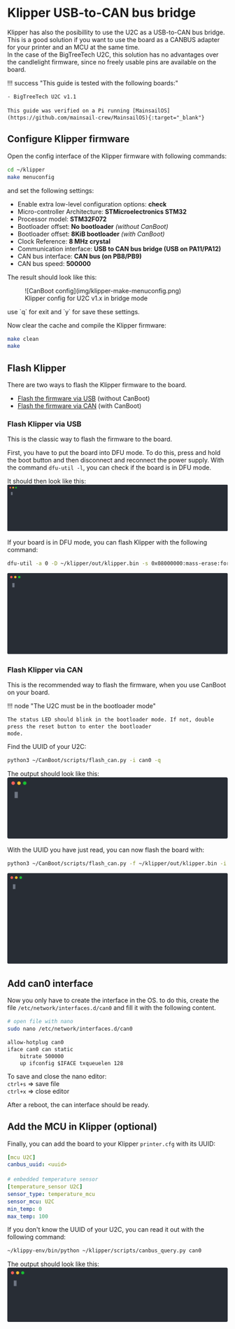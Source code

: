 # Klipper USB-to-CAN bus bridge

Klipper has also the posibillity to use the U2C as a USB-to-CAN bus bridge. This is a good solution if you want to use
the board as a CANBUS adapter for your printer and an MCU at the same time.  
In the case of the BigTreeTech U2C, this solution has no advantages over the candlelight firmware, since no freely
usable pins are available on the board.

!!! success "This guide is tested with the following boards:"

    - BigTreeTech U2C v1.1

    This guide was verified on a Pi running [MainsailOS](https://github.com/mainsail-crew/MainsailOS){:target="_blank"}

## Configure Klipper firmware
Open the config interface of the Klipper firmware with following commands:
``` bash
cd ~/klipper
make menuconfig
```
and set the following settings:

- Enable extra low-level configuration options: **check**
- Micro-controller Architecture: **STMicroelectronics STM32**
- Processor model: **STM32F072**
- Bootloader offset: **No bootloader** *(without CanBoot)*
- Bootloader offset: **8KiB bootloader** *(with CanBoot)*
- Clock Reference: **8 MHz crystal**
- Communication interface: **USB to CAN bus bridge (USB on PA11/PA12)**
- CAN bus interface: **CAN bus (on PB8/PB9)**
- CAN bus speed: **500000**

The result should look like this:
<figure markdown>
  ![CanBoot config](img/klipper-make-menuconfig.png)
  <figcaption>Klipper config for U2C v1.x in bridge mode</figcaption>
</figure>
use `q` for exit and `y` for save these settings.

Now clear the cache and compile the Klipper firmware:
``` bash
make clean
make
```

## Flash Klipper
There are two ways to flash the Klipper firmware to the board.

- [Flash the firmware via USB](#flash-klipper-via-usb) (without CanBoot)
- [Flash the firmware via CAN](#flash-klipper-via-can) (with CanBoot)

### Flash Klipper via USB
This is the classic way to flash the firmware to the board.

First, you have to put the board into DFU mode. To do this, press and hold the boot button and then disconnect and
reconnect the power supply. With the command `dfu-util -l`, you can check if the board is in DFU mode.

It should then look like this:
![dfu-util -l](img/dfu-util_-l.svg)

If your board is in DFU mode, you can flash Klipper with the following command:
``` bash
dfu-util -a 0 -D ~/klipper/out/klipper.bin -s 0x08000000:mass-erase:force:leave
```
![dfu-util flash klipper](img/dfu-util_flash_klipper.svg)

### Flash Klipper via CAN
This is the recommended way to flash the firmware, when you use CanBoot on your board.

!!! node "The U2C must be in the bootloader mode"

    The status LED should blink in the bootloader mode. If not, double press the reset button to enter the bootloader
    mode.

Find the UUID of your U2C:
``` bash
python3 ~/CanBoot/scripts/flash_can.py -i can0 -q
```
The output should look like this:
![CanBoot query can](img/canboot_query_can.svg)

With the UUID you have just read, you can now flash the board with:
``` bash
python3 ~/CanBoot/scripts/flash_can.py -f ~/klipper/out/klipper.bin -i can0 -u <uuid>
```
![Flash Klipper via CanBoot](img/canboot_flash_klipper.svg)

## Add can0 interface

Now you only have to create the interface in the OS. to do this, create the file `/etc/network/interfaces.d/can0` and
fill it with the following content.

```bash
# open file with nano
sudo nano /etc/network/interfaces.d/can0
```

``` title="/etc/network/interfaces.d/can0"
allow-hotplug can0
iface can0 can static
    bitrate 500000
    up ifconfig $IFACE txqueuelen 128
```

To save and close the nano editor:  
`ctrl+s` => save file  
`ctrl+x` => close editor

After a reboot, the can interface should be ready.

## Add the MCU in Klipper (optional)
Finally, you can add the board to your Klipper `printer.cfg` with its UUID:
``` yaml title="printer.cfg"
[mcu U2C]
canbus_uuid: <uuid>

# embedded temperature sensor
[temperature_sensor U2C]
sensor_type: temperature_mcu
sensor_mcu: U2C
min_temp: 0
max_temp: 100
```

If you don't know the UUID of your U2C, you can read it out with the following command:
``` bash
~/klippy-env/bin/python ~/klipper/scripts/canbus_query.py can0
```
The output should look like this:
![CanBus query](img/klipper_query_can.svg)
